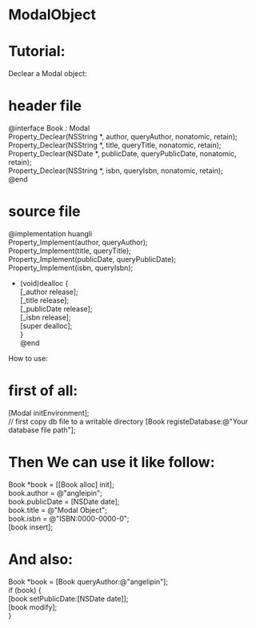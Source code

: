 ModalObject
===========

# Tutorial:
Declear a Modal object:
# header file   
@interface Book : Modal   <br/>
Property_Declear(NSString *, author, queryAuthor, nonatomic, retain);<br/>
Property_Declear(NSString *, title, queryTitle, nonatomic, retain);<br/>
Property_Declear(NSDate *, publicDate, queryPublicDate, nonatomic, retain);<br/>
Property_Declear(NSString *, isbn, queryIsbn, nonatomic, retain);<br/>
@end<br/>
# source file
@implementation huangli  <br/>
Property_Implement(author, queryAuthor);  <br/>
Property_Implement(title, queryTitle);  <br/>
Property_Implement(publicDate, queryPublicDate);  <br/>
Property_Implement(isbn, queryIsbn);<br/>

- (void)dealloc {  <br/>
    [_author release]; <br/> 
    [_title release];  <br/>
    [_publicDate release];  <br/>
    [_isbn release];   <br/>
    [super dealloc];  <br/>
}  <br/>
@end<br/>

How to use:

# first of all: 
[Modal initEnvironment];<br/>
// first copy db file to a writable directory
[Book registeDatabase:@"Your database file path"];<br/>

# Then We can use it like follow:
Book *book = [[Book alloc] init];<br/>
book.author = @"angleipin";<br/>
book.publicDate = [NSDate date];<br/>
book.title = @"Modal Object";<br/>
book.isbn = @"ISBN:0000-0000-0";<br/>
[book insert];<br/>

# And also:
Book *book = [Book queryAuthor:@"angelipin"];<br/>
if (book) {<br/>
    [book setPublicDate:[NSDate date]];<br/>
    [book modify];<br/>
}<br/>



